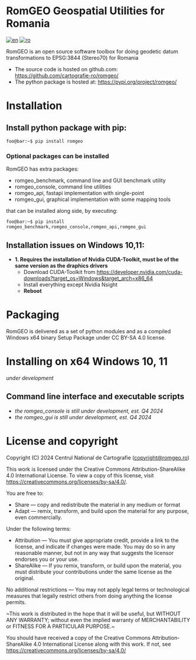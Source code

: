 # RomGEO Geospatial Utilities for Romania

[![en](https://img.shields.io/badge/lang-en-red.svg)](https://github.com/cartografie-ro/romgeo/blob/main/README.md)
[![ro](https://img.shields.io/badge/lang-ro-green.svg)](https://github.com/cartografie-ro/romgeo/blob/main/README.ro.md)

RomGEO is an open source software toolbox for doing geodetic datum transformations to EPSG:3844 (Stereo70) for Romania  

 - The source code is hosted on github.com:
    <https://github.com/cartografie-ro/romgeo/>   
 - The python package is hosted at:
    <https://pypi.org/project/romgeo/>

# Installation

## Install python package with pip:
```console
foo@bar:~$ pip install romgeo
```

### Optional packages can be installed
RomGEO has extra packages:
- romgeo_benchmark, command line and GUI benchmark utility
- romgeo_console, command line utilities 
- romgeo_api, fastapi implementation with single-point
- romgeo_gui, graphical implementation with some mapping tools
   
that can be installed along side, by executing:

```console
foo@bar:~$ pip install romgeo_benchmark,romgeo_console,romgeo_api,romgeo_gui
```
 
## Installation issues on Windows 10,11:
* **1. Requires the  installation of Nvidia CUDA-Toolkit, must be of the same version as the draphics drivers**
  - Download CUDA-Toolkit from <https://developer.nvidia.com/cuda-downloads?target_os=Windows&target_arch=x86_64>
  - Install everything except Nvidia Nsight
  - **Reboot**

# Packaging
RomGEO is delivered as a set of python modules and as a compiled Windows x64 binary Setup Package under CC BY-SA 4.0 license.

# Installing on x64 Windows 10, 11
*under development*

  
## Command line interface and executable scripts
* *the romgeo_console is still under development, est. Q4 2024*
* *the romgeo_gui is still under development, est. Q4 2024*
  
# License and copyright

Copyright (C) 2024 Centrul National de Cartografie
(<copyright@romgeo.ro>)

This work is licensed under the Creative Commons Attribution-ShareAlike 4.0 International License. To view a copy of this license, visit https://creativecommons.org/licenses/by-sa/4.0/.

You are free to:
* Share — copy and redistribute the material in any medium or format
* Adapt — remix, transform, and build upon the material for any purpose, even commercially.

Under the following terms:

* Attribution — You must give appropriate credit, provide a link to the license, and indicate if changes were made. You may do so in any reasonable manner, but not in any way that suggests the licensor endorses you or your use.
* ShareAlike — If you remix, transform, or build upon the material, you must distribute your contributions under the same license as the original.

No additional restrictions — You may not apply legal terms or technological measures that legally restrict others from doing anything the license permits.

~This work is distributed in the hope that it will be useful, but WITHOUT ANY WARRANTY; without even the implied warranty of MERCHANTABILITY or FITNESS FOR A PARTICULAR PURPOSE.~

You should have received a copy of the Creative Commons Attribution-ShareAlike 4.0 International License along with this work. If not, see <https://creativecommons.org/licenses/by-sa/4.0/>
